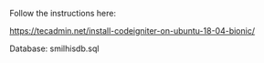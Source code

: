 Follow the instructions here: 

https://tecadmin.net/install-codeigniter-on-ubuntu-18-04-bionic/

Database: smilhisdb.sql
